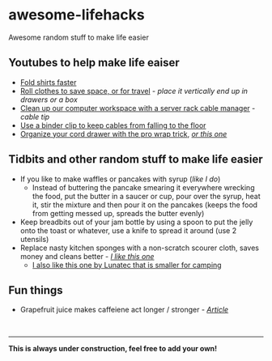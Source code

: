 # awesome-lifehacks
Awesome random stuff to make life easier 
## Youtubes to help make life eaiser
* [Fold shirts faster](https://www.youtube.com/watch?v=u6n3lq3PhAU)
* [Roll clothes to save space, or for travel](https://www.youtube.com/watch?v=fuD-ZZydsVg) - _place it vertically end up in drawers or a box_
* [Clean up our computer workspace with a server rack cable manager](https://www.youtube.com/shorts/rKJFr5UDh8o) - _cable tip_
* [Use a binder clip to keep cables from falling to the floor](https://www.youtube.com/watch?v=WKxT84h8his)
* [Organize your cord drawer with the pro wrap trick](https://www.youtube.com/watch?v=mI_RFU8mgUs), [_or this one_](https://www.youtube.com/watch?v=w01qEy2YWeo)
## Tidbits and other random stuff to make life easier
- If you like to make waffles or pancakes with syrup (_like I do_)
  - Instead of buttering the pancake smearing it everywhere wrecking the food, put the butter in a saucer or cup, pour over the syrup, heat it, stir the mixture and then pour it on the pancakes (keeps the food from getting messed up, spreads the butter evenly)
- Keep breadbits out of your jam bottle by using a spoon to put the jelly onto the toast or whatever, use a knife to spread it around (use 2 utensils)
- Replace nasty kitchen sponges with a non-scratch scourer cloth, saves money and cleans better - _[I like this one](https://www.amazon.com/Ultra-Durable-Scrubber-Washing-Dishes/dp/B00F9S0S4G/ref=sr_1_1_sspa?keywords=crown+choice+scourer+cloth&qid=1671298137&sr=8-1-spons&psc=1&smid=A2HDZYBAF00GSM&spLa=ZW5jcnlwdGVkUXVhbGlmaWVyPUFCVlBKMUpNMjlYT1cmZW5jcnlwdGVkSWQ9QTAxMDA5MDYzOU5CRjlORERFWEM1JmVuY3J5cHRlZEFkSWQ9QTA0NTc5ODQ3MTAxTUxBSThaRDkmd2lkZ2V0TmFtZT1zcF9hdGYmYWN0aW9uPWNsaWNrUmVkaXJlY3QmZG9Ob3RMb2dDbGljaz10cnVl)_
  - [I also like this one by Lunatec that is smaller for camping](https://www.amazon.com/Lunatec-Odor-Free-Dishcloths-scrubber-scouring/dp/B004QIXO82/ref=sr_1_2?keywords=Lunatec&qid=1671298323&sr=8-2&th=1)
## Fun things
* Grapefruit juice makes caffeiene act longer / stronger - _[Article](https://www.mashed.com/230469/this-is-what-happens-when-you-add-grapefruit-juice-to-coffee/)_
</br>

----
**This is always under construction, feel free to add your own!**

